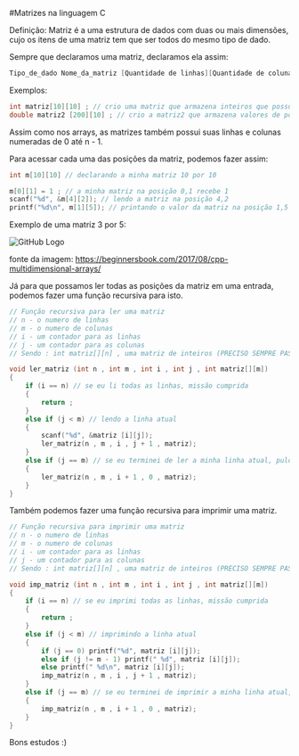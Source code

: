 #Matrizes na linguagem C

Definição: Matriz é a uma estrutura de dados com duas ou mais dimensões, cujo os itens de uma matriz tem que ser todos do mesmo tipo de dado.

Sempre que declaramos uma matriz, declaramos ela assim:

```c
Tipo_de_dado Nome_da_matriz [Quantidade de linhas][Quantidade de colunas] ;
```

Exemplos:

```c
int matriz[10][10] ; // crio uma matriz que armazena inteiros que possui 10 linhas e 10 colunas
double matriz2 [200][10] ; // crio a matriz2 que armazena valores de ponto flutuante (double) e que possui 200 linhas e 10 colunas 
```

Assim como nos arrays, as matrizes também possui suas linhas e colunas numeradas de 0 até n - 1.

Para acessar cada uma das posições da matriz, podemos fazer assim:

```c
int m[10][10] // declarando a minha matriz 10 por 10

m[0][1] = 1 ; // a minha matriz na posição 0,1 recebe 1 
scanf("%d", &m[4][2]); // lendo a matriz na posição 4,2
printf("%d\n", m[1][5]); // printando o valor da matriz na posição 1,5
```
Exemplo de uma matriz 3 por 5:

![GitHub Logo](https://cdn.discordapp.com/attachments/630216934192840723/655459226382106635/cpp_Multidimensional_Array.png)

fonte da imagem: https://beginnersbook.com/2017/08/cpp-multidimensional-arrays/


Já para que possamos ler todas as posições da matriz em uma entrada, podemos fazer uma função recursiva para isto.

```c
// Função recursiva para ler uma matriz
// n - o numero de linhas
// m - o numero de colunas
// i - um contador para as linhas 
// j - um contador para as colunas 
// Sendo : int matriz[][n] , uma matriz de inteiros (PRECISO SEMPRE PASSAR O NÚMERO DE COLUNAS NOS PARÂMETROS ANTES DE DECLARAR A MATRIZ)

void ler_matriz (int n , int m , int i , int j , int matriz[][m])
{
    if (i == n) // se eu li todas as linhas, missão cumprida
    {
        return ;
    }
    else if (j < m) // lendo a linha atual
    {
        scanf("%d", &matriz [i][j]);
        ler_matriz(n , m , i , j + 1 , matriz);
    }
    else if (j == m) // se eu terminei de ler a minha linha atual, pulo pra próxima linha 
    {
        ler_matriz(n , m , i + 1 , 0 , matriz);
    }
}
```

Também podemos fazer uma função recursiva para imprimir uma matriz.

```c
// Função recursiva para imprimir uma matriz
// n - o numero de linhas
// m - o numero de colunas
// i - um contador para as linhas 
// j - um contador para as colunas 
// Sendo : int matriz[][n] , uma matriz de inteiros (PRECISO SEMPRE PASSAR O NÚMERO DE COLUNAS NOS PARÂMETROS ANTES DE DECLARAR A MATRIZ)

void imp_matriz (int n , int m , int i , int j , int matriz[][m])
{
    if (i == n) // se eu imprimi todas as linhas, missão cumprida
    {
        return ;
    }
    else if (j < m) // imprimindo a linha atual
    {
        if (j == 0) printf("%d", matriz [i][j]);
        else if (j != m - 1) printf(" %d", matriz [i][j]);
        else printf(" %d\n", matriz [i][j]);
        imp_matriz(n , m , i , j + 1 , matriz);
    }
    else if (j == m) // se eu terminei de imprimir a minha linha atual, pulo pra próxima linha 
    {
        imp_matriz(n , m , i + 1 , 0 , matriz);
    }
}
```

Bons estudos :)
